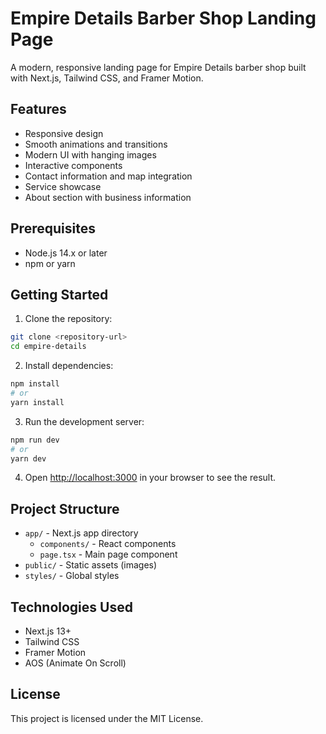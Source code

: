 # Empire Details Barber Shop Landing Page

A modern, responsive landing page for Empire Details barber shop built with Next.js, Tailwind CSS, and Framer Motion.

## Features

- Responsive design
- Smooth animations and transitions
- Modern UI with hanging images
- Interactive components
- Contact information and map integration
- Service showcase
- About section with business information

## Prerequisites

- Node.js 14.x or later
- npm or yarn

## Getting Started

1. Clone the repository:
```bash
git clone <repository-url>
cd empire-details
```

2. Install dependencies:
```bash
npm install
# or
yarn install
```

3. Run the development server:
```bash
npm run dev
# or
yarn dev
```

4. Open [http://localhost:3000](http://localhost:3000) in your browser to see the result.

## Project Structure

- `app/` - Next.js app directory
  - `components/` - React components
  - `page.tsx` - Main page component
- `public/` - Static assets (images)
- `styles/` - Global styles

## Technologies Used

- Next.js 13+
- Tailwind CSS
- Framer Motion
- AOS (Animate On Scroll)

## License

This project is licensed under the MIT License. 